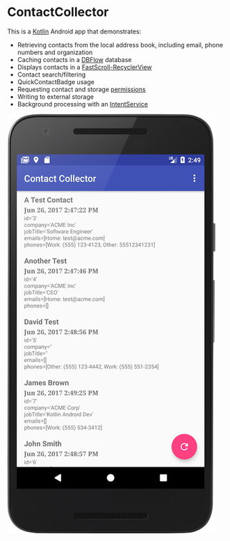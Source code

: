 # ContactCollector

This is a [Kotlin](https://kotlinlang.org/docs/reference/android-overview.html) Android app that demonstrates:

- Retrieving contacts from the local address book, including email, phone numbers and organization
- Caching contacts in a [DBFlow](https://github.com/Raizlabs/DBFlow) database
- Displays contacts in a [FastScroll-RecyclerView](https://github.com/jaredrummler/FastScroll-RecyclerView)
- Contact search/filtering
- QuickContactBadge usage
- Requesting contact and storage [permissions](https://developer.android.com/training/permissions/requesting.html)
- Writing to external storage
- Background processing with an [IntentService](https://developer.android.com/reference/android/app/IntentService.html)

![alt text](https://github.com/tuckercr/ContactCollector/blob/master/screenshot/device-2017-06-26-145007.png "Screenshot")

